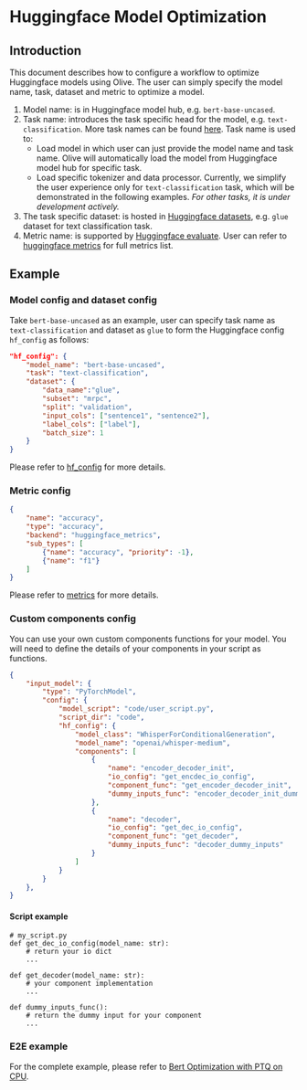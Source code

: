 # Huggingface Model Optimization


## Introduction
This document describes how to configure a  workflow to optimize Huggingface models using Olive. The user can simply specify the model name, task, dataset and metric to optimize a model.
1. Model name: is in Huggingface model hub, e.g. `bert-base-uncased`.
2. Task name: introduces the task specific head for the model, e.g. `text-classification`. More task names can be found [here](https://huggingface.co/tasks). Task name is used to:
    - Load model in which user can just provide the model name and task name. Olive will automatically load the model from Huggingface model hub for specific task.
    - Load specific tokenizer and data processor. Currently, we simplify the user experience only for `text-classification` task, which will be demonstrated in the following examples. *For other tasks, it is under development actively.*
3. The task specific dataset: is hosted in [Huggingface datasets](https://huggingface.co/datasets), e.g. `glue` dataset for text classification task.
4. Metric name: is supported by [Huggingface evaluate](https://huggingface.co/docs/evaluate/index). User can refer to [huggingface metrics](https://huggingface.co/metrics) for full metrics list.

## Example

### Model config and dataset config
Take `bert-base-uncased` as an example, user can specify task name as `text-classification` and dataset as `glue` to form the Huggingface config `hf_config` as follows:
```json
"hf_config": {
    "model_name": "bert-base-uncased",
    "task": "text-classification",
    "dataset": {
        "data_name":"glue",
        "subset": "mrpc",
        "split": "validation",
        "input_cols": ["sentence1", "sentence2"],
        "label_cols": ["label"],
        "batch_size": 1
    }
}
```
Please refer to [hf_config](../overview/options.md#hf_config) for more details.

### Metric config
```json
{
    "name": "accuracy",
    "type": "accuracy",
    "backend": "huggingface_metrics",
    "sub_types": [
        {"name": "accuracy", "priority": -1},
        {"name": "f1"}
    ]
}
```
Please refer to [metrics](../overview/options.md#metrics) for more details.

### Custom components config
You can use your own custom components functions for your model. You will need to define the details of your components in your script as functions.
```json
{
    "input_model": {
        "type": "PyTorchModel",
        "config": {
            "model_script": "code/user_script.py",
            "script_dir": "code",
            "hf_config": {
                "model_class": "WhisperForConditionalGeneration",
                "model_name": "openai/whisper-medium",
                "components": [
                    {
                        "name": "encoder_decoder_init",
                        "io_config": "get_encdec_io_config",
                        "component_func": "get_encoder_decoder_init",
                        "dummy_inputs_func": "encoder_decoder_init_dummy_inputs"
                    },
                    {
                        "name": "decoder",
                        "io_config": "get_dec_io_config",
                        "component_func": "get_decoder",
                        "dummy_inputs_func": "decoder_dummy_inputs"
                    }
                ]
            }
        }
    },
}
```
#### Script example
```
# my_script.py
def get_dec_io_config(model_name: str):
    # return your io dict
    ...

def get_decoder(model_name: str):
    # your component implementation
    ...

def dummy_inputs_func():
    # return the dummy input for your component
    ...
```

### E2E example
For the complete example, please refer to [Bert Optimization with PTQ on CPU](https://github.com/microsoft/Olive/tree/main/examples/bert#bert-optimization-with-ptq-on-cpu).
